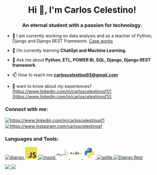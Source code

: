 <h1 align="center">Hi 👋, I'm Carlos Celestino!</h1>
<h3 align="center">An eternal student with a passion for technology.</h3>

- 🔭 I am currently working on data analysis and as a teacher of Python, Django and Django REST Framework. [Case works](https://github.com/carloscelestino1/alexa-fuctura)

- 🌱 I’m currently learning **ChatGpt and Machine Learning.**

- 💬 Ask me about **Python, ETL, POWER BI, SQL, Django, Django REST framework.**

- 📫 How to reach me **carloscelestino93@gmail.com**

- 📄 want to know about my experiences? [https://www.linkedin.com/in/carloscelestinosf1/](https://www.linkedin.com/in/carloscelestinosf1/)

<h3 align="left">Connect with me:</h3>
<p align="left">
<a href="https://linkedin.com/in/https://www.linkedin.com/in/carloscelestinosf1" target="blank"><img align="center" src="https://raw.githubusercontent.com/rahuldkjain/github-profile-readme-generator/master/src/images/icons/Social/linked-in-alt.svg" alt="https://www.linkedin.com/in/carloscelestinosf1" height="30" width="40" /></a>
<a href="https://instagram.com/https://www.instagram.com/carloscelestinosf" target="blank"><img align="center" src="https://raw.githubusercontent.com/rahuldkjain/github-profile-readme-generator/master/src/images/icons/Social/instagram.svg" alt="https://www.instagram.com/carloscelestinosf" height="30" width="40" /></a>
</p>

<h3 align="left">Languages and Tools:</h3>
<p align="left"> <a href="https://www.djangoproject.com/" target="_blank" rel="noreferrer"> <img src="https://www.vectorlogo.zone/logos/djangoproject/djangoproject-ar21.svg" alt="django" width="40" height="40"/> </a> <a href="https://developer.mozilla.org/en-US/docs/Web/JavaScript" target="_blank" rel="noreferrer"> <img src="https://raw.githubusercontent.com/devicons/devicon/master/icons/javascript/javascript-original.svg" alt="javascript" width="40" height="40"/> </a> <a href="https://www.microsoft.com/en-us/sql-server" target="_blank" rel="noreferrer"> <img src="https://www.svgrepo.com/show/303229/microsoft-sql-server-logo.svg" alt="mssql" width="40" height="40"/> </a> <a href="https://www.mysql.com/" target="_blank" rel="noreferrer"> <img src="https://raw.githubusercontent.com/devicons/devicon/master/icons/mysql/mysql-original-wordmark.svg" alt="mysql" width="40" height="40"/> </a> <a href="https://nodejs.org" target="_blank" rel="noreferrer"> <img src="https://raw.githubusercontent.com/devicons/devicon/master/icons/nodejs/nodejs-original-wordmark.svg" alt="nodejs" width="40" height="40"/> </a> <a href="https://www.python.org" target="_blank" rel="noreferrer"> <img src="https://raw.githubusercontent.com/devicons/devicon/master/icons/python/python-original.svg" alt="python" width="40" height="40"/> </a> <a href="https://www.sqlite.org/" target="_blank" rel="noreferrer"> <img src="https://www.vectorlogo.zone/logos/sqlite/sqlite-icon.svg" alt="sqlite" width="40" height="40"/> </a><a href="https://www.django-rest-framework.org/" target="_blank" rel="noreferrer"> <img src="file:///C:/Users/carlo/Downloads/django-svgrepo-com.svg" alt="Django Rest" width="40" height="40"/> </a> </p>


<div>
<a href="https://github.com/carloscelestino1">
<img height="180em" src="https://github-readme-stats.vercel.app/api/top-langs/?username=carloscelestino1&layout=compact&langs_count=7&theme=dracula"/>
<img height="180em" src="https://github-readme-stats.vercel.app/api?username=carloscelestino1&show_icons=true&theme=dracula&include_all_commits=true&count_private=true"/>
</div>

